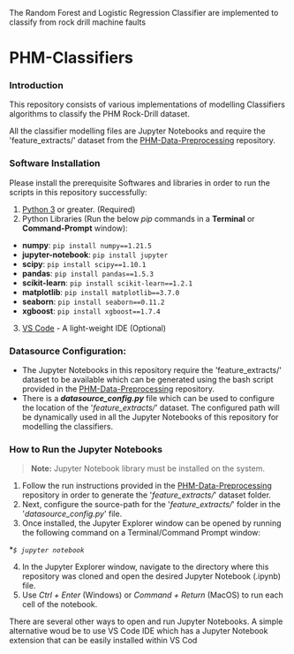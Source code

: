 The Random Forest and Logistic Regression Classifier are implemented to classify from rock drill machine faults

# PHM-Classifiers

### Introduction

This repository consists of various implementations of modelling Classifiers algorithms to classify the PHM Rock-Drill dataset.

All the classifier modelling files are Jupyter Notebooks and require the 'feature_extracts/' dataset from the [PHM-Data-Preprocessing](https://github.com/Data-Pundits/PHM-Data-Preprocessing) repository.

### Software Installation

Please install the prerequisite Softwares and libraries in order to run the scripts in this repository successfully:

1. [Python 3](https://www.python.org/downloads/) or greater. (Required)
2. Python Libraries (Run the below *pip* commands in a **Terminal** or **Command-Prompt** window):

* **numpy**: `pip install numpy==1.21.5`
* **jupyter-notebook**: `pip install jupyter`
* **scipy**: `pip install scipy==1.10.1`
* **pandas**: `pip install pandas==1.5.3`
* **scikit-learn**: `pip install scikit-learn==1.2.1`
* **matplotlib**: `pip install matplotlib==3.7.0`
* **seaborn**: `pip install seaborn==0.11.2`
* **xgboost**: `pip install xgboost==1.7.4`

3. [VS Code](https://code.visualstudio.com/download) - A light-weight IDE (Optional)

### Datasource Configuration:

* The Jupyter Notebooks in this repository require the 'feature_extracts/' dataset to be available which can be generated using the bash script provided in the [PHM-Data-Preprocessing](https://github.com/Data-Pundits/PHM-Data-Preprocessing) repository.
* There is a ***datasource_config.py*** file which can be used to configure the location of the '*feature_extracts/*' dataset. The configured path will be dynamically used in all the Jupyter Notebooks of this repository for modelling the classifiers.

### How to Run the Jupyter Notebooks

> **Note:** Jupyter Notebook library must be installed on the system.

1. Follow the run instructions provided in the [PHM-Data-Preprocessing](https://github.com/Data-Pundits/PHM-Data-Preprocessing) repository in order to generate the '*feature_extracts/*' dataset folder.
2. Next, configure the source-path for the '*feature_extracts/*' folder in the '*datasource_config.py*' file.
3. Once installed, the Jupyter Explorer window can be opened by running the following command on a Terminal/Command Prompt window:

**`$ jupyter notebook`*

4. In the Jupyter Explorer window, navigate to the directory where this repository was cloned and open the desired Jupyter Notebook (.ipynb) file.
5. Use *Ctrl + Enter* (Windows) or *Command + Return* (MacOS) to run each cell of the notebook.

There are several other ways to open and run Jupyter Notebooks. A simple alternative woud be to use VS Code IDE which has a Jupyter Notebook extension that can be easily installed within VS Cod
